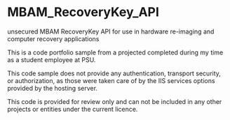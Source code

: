 # MBAM_RecoveryKey_API
unsecured MBAM RecoveryKey API for use in hardware re-imaging and computer recovery applications

This is a code portfolio sample from a projected completed during my time as a student employee at PSU.

This code sample does not provide any authentication, transport security, or authorization, as those were
 taken care of by the IIS services options provided by the hosting server.

This code is provided for review only and can not be included in any other projects or entities under the
current licence.